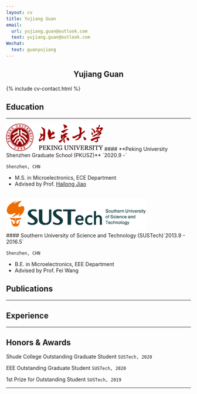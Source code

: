 ```yaml
---
layout: cv
title: Yujiang Guan
email:
  url: yujiang.guan@outlook.com
  text: yujiang.guan@outlook.com
Wechat: 
  text: guanyujiang
---
```


##  <center>Yujiang Guan </center>
<!--
include contact information from the front matter
Supported arguments:

    - homepage: url, text
        - phone
        - email
-->

{% include cv-contact.html %}

## Education

---


<img src="media/标志与中英文校名组合规范_左右.png" style="zoom:67%;" />  
#### **Peking University Shenzhen Graduate School (PKUSZ)** `2020.9 -`

```
Shenzhen, CHN
```

- M.S. in Microelectronics, ECE Department
- Advised by Prof. [Hailong Jiao](http://pku-vlsi.com/)
<br>



<div align="left"><img src="media/LOGO.png" style="zoom: 67%;" /> </div> 
#### Southern University of Science and Technology (SUSTech)`2013.9 - 2016.5`

```
Shenzhen, CHN
```

- B.E. in Microelectronics, EEE Department
- Advised by  Prof. Fei Wang

## Publications

---

## Experience

---

## Honors & Awards


Shude College Outstanding Graduate Student `SUSTech, 2020` <br>

EEE Outstanding Graduate Student `SUSTech, 2020` <br>

1st Prize for Outstanding Student `SUSTech, 2019` <br>

---
